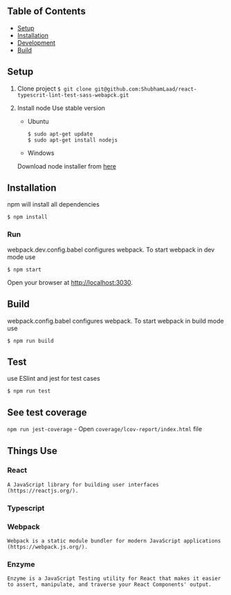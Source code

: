 ## Table of Contents

- [Setup](#setup)
- [Installation](#installation)
- [Development](#development)
- [Build](#build--buildproduction)

## Setup

1. Clone project
  `$ git clone git@github.com:ShubhamLaad/react-typescrit-lint-test-sass-webapck.git`

2. Install node
    Use stable version

     * Ubuntu

       ```
       $ sudo apt-get update
       $ sudo apt-get install nodejs
       ```

     * Windows

      Download node installer from [here](https://nodejs.org/en/download/)

## Installation
npm will install all dependencies

  `$ npm install`

### Run
webpack.dev.config.babel configures webpack. To start webpack in dev mode use

  `$ npm start`

Open your browser at [http://localhost:3030](http://localhost:3030).

## Build
webpack.config.babel configures webpack. To start webpack in build mode use

  `$ npm run build`

## Test
use ESlint and jest for test cases

  `$ npm run test`

## See test coverage
  ```npm run jest-coverage``` - Open `coverage/lcov-report/index.html` file


## Things Use
  ### React
    A JavaScript library for building user interfaces (https://reactjs.org/).
  ### Typescript
  ### Webpack
    Webpack is a static module bundler for modern JavaScript applications (https://webpack.js.org/).
  ### Enzyme
    Enzyme is a JavaScript Testing utility for React that makes it easier to assert, manipulate, and traverse your React Components' output.
